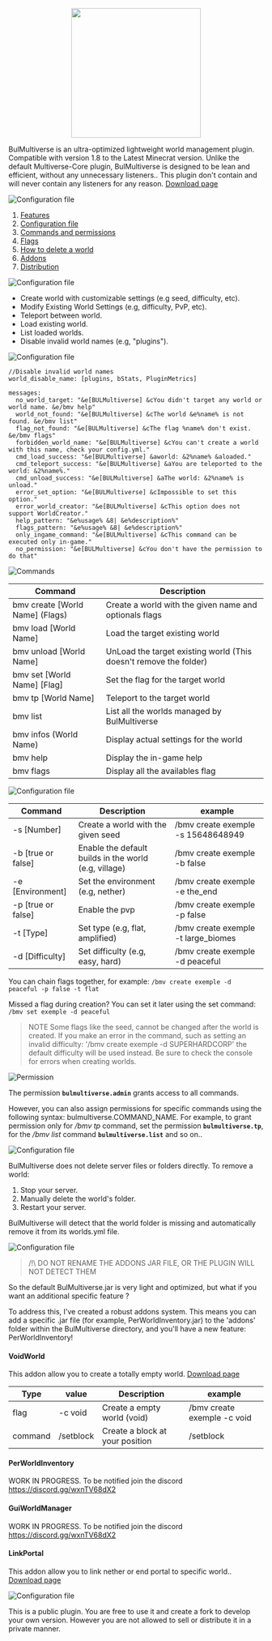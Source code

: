<p align="center">
    <img src="https://i.goopics.net/77bvma.png" width="256">
</p>

BulMultiverse is an ultra-optimized lightweight world management plugin. Compatible with version 1.8 to the Latest Minecrat version. Unlike the default Multiverse-Core plugin, BulMultiverse is designed to be lean and efficient, without any unnecessary listeners.. This plugin don't contain and will never contain any listeners for any reason.
[Download page](https://www.spigotmc.org/resources/118884/ "Click to download")

<img src="https://img.shields.io/badge/Table_of_contents-50C878?style=for-the-badge" alt="Configuration file" style="pointer-events: none;">

1. [Features](#features)
1. [Configuration file](#configuration-file)
2. [Commands and permissions](#commands-and-permissions)
3. [Flags](#flags)
4. [How to delete a world](#how-to-delete-a-world)
5. [Addons](#addons)
6. [Distribution](#distribution)

<img id="features" src="https://img.shields.io/badge/Features-50C878?style=for-the-badge" alt="Configuration file" style="pointer-events: none;">

- Create world with customizable settings (e.g seed, difficulty, etc).
- Modify Existing World Settings (e.g, difficulty, PvP, etc).
- Teleport between world.
- Load existing world.
- List loaded worlds.
- Disable invalid world names (e.g, "plugins").

<img id="configuration-file" src="https://img.shields.io/badge/Configuration_file-50C878?style=for-the-badge" alt="Configuration file" style="pointer-events: none;">

```
//Disable invalid world names
world_disable_name: [plugins, bStats, PluginMetrics]

messages:
  no_world_target: "&e[BULMultiverse] &cYou didn't target any world or world name. &e/bmv help"
  world_not_found: "&e[BULMultiverse] &cThe world &e%name% is not found. &e/bmv list"
  flag_not_found: "&e[BULMultiverse] &cThe flag %name% don't exist. &e/bmv flags"
  forbidden_world_name: "&e[BULMultiverse] &cYou can't create a world with this name, check your config.yml."
  cmd_load_success: "&e[BULMultiverse] &aworld: &2%name% &aloaded."
  cmd_teleport_success: "&e[BULMultiverse] &aYou are teleported to the world: &2%name%."
  cmd_unload_success: "&e[BULMultiverse] &aThe world: &2%name% is unload."
  error_set_option: "&e[BULMultiverse] &cImpossible to set this option."
  error_world_creator: "&e[BULMultiverse] &cThis option does not support WorldCreator."
  help_pattern: "&e%usage% &8| &e%description%"
  flags_pattern: "&e%usage% &8| &e%description%"
  only_ingame_command: "&e[BULMultiverse] &cThis command can be executed only in-game."
  no_permission: "&e[BULMultiverse] &cYou don't have the permission to do that"
```

<img id="commands" src="https://img.shields.io/badge/Commands-50C878?style=for-the-badge" alt="Commands" style="pointer-events: none;">

| Command                         | Description                                                       |
|---------------------------------|-------------------------------------------------------------------|
| bmv create [World Name] (Flags) | Create a world with the given name and optionals flags            |
| bmv load [World Name]           | Load the target existing world                                    |
| bmv unload [World Name]         | UnLoad the target existing world (This doesn't remove the folder) |
| bmv set [World Name] [Flag]     | Set the flag for the target world                                 |
| bmv tp [World Name]             | Teleport to the target world                                      |
| bmv list                        | List all the worlds managed by BulMultiverse                      |
| bmv infos (World Name)          | Display actual settings for the world                             |
| bmv help                        | Display the in-game help                                          |
| bmv flags                       | Display all the availables flag                                   |

<img id="flags" src="https://img.shields.io/badge/Flags-50C878?style=for-the-badge" alt="Configuration file" style="pointer-events: none;">

| Command            | Description                                           | example                             |
|--------------------|-------------------------------------------------------|-------------------------------------|
| -s [Number]        | Create a world with the given seed                    | /bmv create exemple -s 15648648949  |
| -b [true or false] | Enable the default builds in the world (e.g, village) | /bmv create exemple -b false        |
| -e [Environment]   | Set the environment (e.g, nether)                     | /bmv create exemple -e the_end      |
| -p [true or false] | Enable the pvp                                        | /bmv create exemple -p false        |
| -t [Type]          | Set type (e.g, flat, amplified)                       | /bmv create exemple -t large_biomes |
| -d [Difficulty]    | Set difficulty (e.g, easy, hard)                      | /bmv create exemple -d peaceful     |

You can chain flags together, for example:
`/bmv create exemple -d peaceful -p false -t flat`

Missed a flag during creation? You can set it later using the set command:
`/bmv set exemple -d peaceful`
> NOTE
> Some flags like the seed, cannot be changed after the world is created. If you make an error in the command, such as setting an invalid difficulty:
'/bmv create exemple -d SUPERHARDCORP'
the default difficulty will be used instead. Be sure to check the console for errors when creating worlds.


<img id="permission" src="https://img.shields.io/badge/Permission-50C878?style=for-the-badge" alt="Permission" style="pointer-events: none;">

The permission **`bulmultiverse.admin`** grants access to all commands.

However, you can also assign permissions for specific commands using the following syntax: bulmultiverse.COMMAND_NAME. For example, to grant permission only for
_/bmv tp_ command, set the permission **`bulmultiverse.tp`**, for the _/bmv list_ command **`bulmultiverse.list`** and so on..

<img id="how-to-delete-a-world" src="https://img.shields.io/badge/How_to_delete_a_world-50C878?style=for-the-badge" alt="Configuration file" style="pointer-events: none;">

BulMultiverse does not delete server files or folders directly. To remove a world:
1. Stop your server.
2. Manually delete the world's folder.
3. Restart your server.

BulMultiverse will detect that the world folder is missing and automatically remove it from its worlds.yml file.

<img id="addons" src="https://img.shields.io/badge/Addons-50C878?style=for-the-badge" alt="Configuration file" style="pointer-events: none;">

> /!\ DO NOT RENAME THE ADDONS JAR FILE, OR THE PLUGIN WILL NOT DETECT THEM

So the default BulMultiverse.jar is very light and optimized, but what if you want an additional specific feature ?

To address this, I've created a robust addons system. This means you can add a specific .jar file (for example, PerWorldInventory.jar)
to the 'addons' folder within the BulMultiverse directory, and you'll have a new feature: PerWorldInventory!

#### VoidWorld

This addon allow you to create a totally empty world. [Download page](https://www.spigotmc.org/resources/119020/ "Click to download")

| Type    | value     | Description                     | example                     |
|---------|-----------|---------------------------------|-----------------------------|
| flag    | -c void   | Create a empty world (void)     | /bmv create exemple -c void |
| command | /setblock | Create a block at your position | /setblock                   |

#### PerWorldInventory

WORK IN PROGRESS. To be notified join the discord https://discord.gg/wxnTV68dX2

#### GuiWorldManager

WORK IN PROGRESS. To be notified join the discord https://discord.gg/wxnTV68dX2

#### LinkPortal

This addon allow you to link nether or end portal to specific world.. [Download page](https://www.spigotmc.org/resources/119396/ "Click to download")

<img id="distribution" src="https://img.shields.io/badge/Distribution-50C878?style=for-the-badge" alt="Configuration file" style="pointer-events: none;">

This is a public plugin. You are free to use it and create a fork to develop your own version. However you are not allowed to sell or distribute it in a private manner.